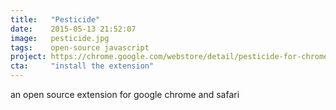 ```yaml
---
title:   "Pesticide"
date:    2015-05-13 21:52:07
image:   pesticide.jpg
tags:    open-source javascript
project: https://chrome.google.com/webstore/detail/pesticide-for-chrome/bblbgcheenepgnnajgfpiicnbbdmmooh
cta:     "install the extension"
---
```


an open source extension for google chrome and safari
